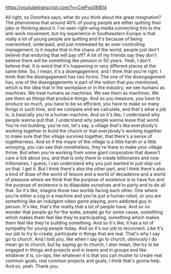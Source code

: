 https://youtubetranscript.com/?v=CwPvu08jB14

 All right, so Dorothea says, what do you think about the great resignation? The phenomena that around 40% of young people are either quitting their jobs or thinking about it. I've seen right-wing media connecting this to the anti-work movement, but my experience in Southeastern Europe is that really a lot of young people are quitting and it's because of being overworked, underpaid, and just mistreated by an over-controlling management. Is it maybe that in the chaos of the world, people just don't believe that enduring that will pay off? A lot of my friends say they don't believe there will be something like pension in 50 years. Yeah, I don't believe that. It is weird that it's happening in very different places at the same time. So, I mean, it's a disengagement, and I think that you're right. I think that the disengagement has two forms. The one of the disengagement has, one of the disengagements is part of the notion that you mentioned, which is the idea that in the workplace or in the industry, we see humans as machines. We treat humans as machines. We see them as machines. We see them as things that produce things. And so you measure, you have to produce so much, you have to be so efficient, you have to make so many things in such time, and we compare and we calculate, and that's what a job is, is basically you're a human machine. And so it's like, I understand why people wanna quit that. I understand why people wanna leave that world. You're not building, you're not, let's say, a village that's like everybody's working together to build the church or that everybody's working together to make sure that the village survives together, that there's a sense of togetherness. And so if the mayor of the village is a little harsh or a little annoying, you can see that nonetheless, they're there to make your village thrive. But when you're working from some giant corporation that doesn't care a lick about you, and that is only there to create billionaires and now trillionaires, I guess, I can understand why you just wanted to just skip out on that. I get it. But I think there's also the other part, and I think there's also a kind of draw of the world of leisure and a world of decadence and a world of pleasure where we think that the purpose of existence is to have fun and the purpose of existence is to dilapidate ourselves and to party and to do all that. So it's like, imagine those two worlds facing each other. One where you're either a cog in a machine and you're just a human robot, or you are something like an indulgent video game playing, porn addicted guy in person. It's like, that's the reality that a lot of people have. And so no wonder that people go for the woke, people go for some cause, something which makes them feel like they're participating, something which makes them feel like they're building something. And so it's like, it has a lot of sympathy for young people today. And so it's our job to reconnect. Like it's our job to try to create, participate in things that are real. That's why I say go to church. And I told you, like when I say go to church, obviously I do mean go to church, but by saying go to church, I also mean, like try to be engaged in things and projects and in teams and in groups and like whatever it is, co-ops, like whatever it is that you can muster to create real common goals, real common projects and goals, I think that's gonna help. And so, yeah. Thank you.